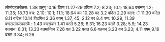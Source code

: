 लोभोपहतचेतस: 1.38 वतुम् 10.16 वािण 11.27-29 वयािम 7.2; 8.23; 10.1; 18.64 वचनम् 1.2; 11.35; 18.73 वच: 2.10; 10.1; 11.1; 18.64 वम 10.28 वद 3.2 वदित 2.29 वदन: ै 11.30 वदित 8.11 वदिस 10.14 विदयित 2.36 वयम् 1.37, 45; 2.12 वर 8.4 वण: 10.29; 11.39 वणससंकरकारकै : 1.43 वणसंकर 1.41 वतते 5.26; 6.31; 16.23 वतते 3.28; 5.9; 14.23 वतमान: 6.31; 13.23 वतमानािन 7.26 वत 3.22 वतत 6.6 वतयम् 3.23 वम 3.23; 4.11 वषम् 9.19 वशम 3.34; 6.26